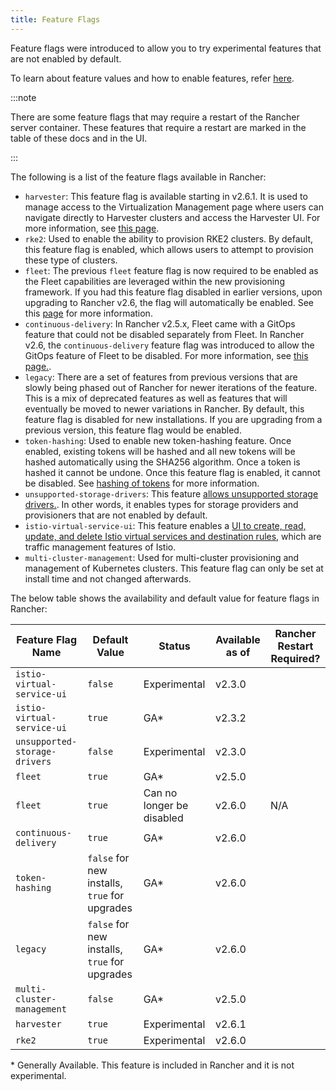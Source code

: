 ```yaml
---
title: Feature Flags
---
```


Feature flags were introduced to allow you to try experimental features that are not enabled by default.

To learn about feature values and how to enable features, refer [here](../../pages-for-subheaders/enable-experimental-features.md).

:::note

There are some feature flags that may require a restart of the Rancher server container. These features that require a restart are marked in the table of these docs and in the UI.

:::

The following is a list of the feature flags available in Rancher:

- `harvester`: This feature flag is available starting in v2.6.1. It is used to manage access to the Virtualization Management page where users can navigate directly to Harvester clusters and access the Harvester UI. For more information, see [this page](../../explanations/integrations-in-rancher/harvester.md#feature-flag/).
- `rke2`: Used to enable the ability to provision RKE2 clusters. By default, this feature flag is enabled, which allows users to attempt to provision these type of clusters.
- `fleet`: The previous `fleet` feature flag is now required to be enabled as the Fleet capabilities are leveraged within the new provisioning framework. If you had this feature flag disabled in earlier versions, upon upgrading to Rancher v2.6, the flag will automatically be enabled. See this [page](../../how-to-guides/new-user-guides/deploy-apps-across-clusters/fleet.md) for more information.
- `continuous-delivery`: In Rancher v2.5.x, Fleet came with a GitOps feature that could not be disabled separately from Fleet. In Rancher v2.6, the `continuous-delivery` feature flag was introduced to allow the GitOps feature of Fleet to be disabled. For more information, see [this page.](../../getting-started/installation-and-upgrade/advanced-options/enable-experimental-features/continuous-delivery.md).
- `legacy`: There are a set of features from previous versions that are slowly being phased out of Rancher for newer iterations of the feature. This is a mix of deprecated features as well as features that will eventually be moved to newer variations in Rancher. By default, this feature flag is disabled for new installations. If you are upgrading from a previous version, this feature flag would be enabled.
- `token-hashing`: Used to enable new token-hashing feature. Once enabled, existing tokens will be hashed and all new tokens will be hashed automatically using the SHA256 algorithm. Once a token is hashed it cannot be undone. Once this feature flag is enabled, it cannot be disabled. See [hashing of tokens](../../reference-guides/about-the-api/api-tokens.md) for more information.
- `unsupported-storage-drivers`: This feature [allows unsupported storage drivers.](../../getting-started/installation-and-upgrade/advanced-options/enable-experimental-features/unsupported-storage-drivers.md). In other words, it enables types for storage providers and provisioners that are not enabled by default.
- `istio-virtual-service-ui`: This feature enables a [UI to create, read, update, and delete Istio virtual services and destination rules,](../../getting-started/installation-and-upgrade/advanced-options/enable-experimental-features/istio-traffic-management-features.md) which are traffic management features of Istio.
- `multi-cluster-management`: Used for multi-cluster provisioning and management of Kubernetes clusters. This feature flag can only be set at install time and not changed afterwards.

The below table shows the availability and default value for feature flags in Rancher:

| Feature Flag Name             | Default Value | Status       | Available as of | Rancher Restart Required? |
| ----------------------------- | ------------- | ------------ | --------------- |---|
| `istio-virtual-service-ui`    | `false`       | Experimental | v2.3.0          | |
| `istio-virtual-service-ui`    | `true`        | GA*           | v2.3.2          | |
| `unsupported-storage-drivers` | `false`       | Experimental | v2.3.0          | |
| `fleet`  | `true` | GA* | v2.5.0 |   |
| `fleet`  | `true` | Can no longer be disabled | v2.6.0 | N/A  |
| `continuous-delivery` | `true` | GA* | v2.6.0 | |
| `token-hashing` | `false` for new installs, `true` for upgrades | GA* | v2.6.0 | |
| `legacy` | `false` for new installs, `true` for upgrades | GA* | v2.6.0 | |
| `multi-cluster-management` | `false` | GA* | v2.5.0 | |
| `harvester` | `true` | Experimental | v2.6.1 | |
| `rke2` | `true` | Experimental | v2.6.0 | |

\* Generally Available. This feature is included in Rancher and it is not experimental.
